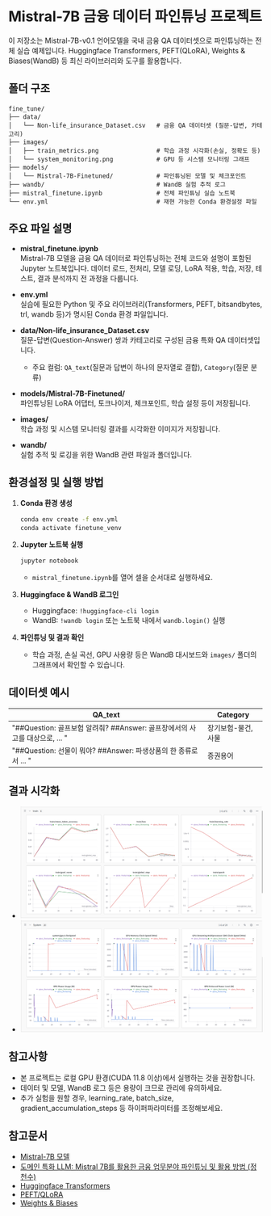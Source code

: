 # Mistral-7B 금융 데이터 파인튜닝 프로젝트

이 저장소는 Mistral-7B-v0.1 언어모델을 국내 금융 QA 데이터셋으로 파인튜닝하는 전체 실습 예제입니다. Huggingface Transformers, PEFT(QLoRA), Weights & Biases(WandB) 등 최신 라이브러리와 도구를 활용합니다.

## 폴더 구조

```
fine_tune/
├── data/
│   └── Non-life_insurance_Dataset.csv   # 금융 QA 데이터셋 (질문-답변, 카테고리)
├── images/
│   ├── train_metrics.png                # 학습 과정 시각화(손실, 정확도 등)
│   └── system_monitoring.png            # GPU 등 시스템 모니터링 그래프
├── models/
│   └── Mistral-7B-Finetuned/            # 파인튜닝된 모델 및 체크포인트
├── wandb/                               # WandB 실험 추적 로그
├── mistral_finetune.ipynb               # 전체 파인튜닝 실습 노트북
└── env.yml                              # 재현 가능한 Conda 환경설정 파일
```

## 주요 파일 설명

- **mistral_finetune.ipynb**  
  Mistral-7B 모델을 금융 QA 데이터로 파인튜닝하는 전체 코드와 설명이 포함된 Jupyter 노트북입니다. 데이터 로드, 전처리, 모델 로딩, LoRA 적용, 학습, 저장, 테스트, 결과 분석까지 전 과정을 다룹니다.

- **env.yml**  
  실습에 필요한 Python 및 주요 라이브러리(Transformers, PEFT, bitsandbytes, trl, wandb 등)가 명시된 Conda 환경 파일입니다.

- **data/Non-life_insurance_Dataset.csv**  
  질문-답변(Question-Answer) 쌍과 카테고리로 구성된 금융 특화 QA 데이터셋입니다.  
  - 주요 컬럼: `QA_text`(질문과 답변이 하나의 문자열로 결합), `Category`(질문 분류)

- **models/Mistral-7B-Finetuned/**  
  파인튜닝된 LoRA 어댑터, 토크나이저, 체크포인트, 학습 설정 등이 저장됩니다.

- **images/**  
  학습 과정 및 시스템 모니터링 결과를 시각화한 이미지가 저장됩니다.

- **wandb/**  
  실험 추적 및 로깅을 위한 WandB 관련 파일과 폴더입니다.

## 환경설정 및 실행 방법

1. **Conda 환경 생성**
   ```bash
   conda env create -f env.yml
   conda activate finetune_venv
   ```

2. **Jupyter 노트북 실행**
   ```bash
   jupyter notebook
   ```
   - `mistral_finetune.ipynb`를 열어 셀을 순서대로 실행하세요.

3. **Huggingface & WandB 로그인**
   - Huggingface: `!huggingface-cli login`
   - WandB: `!wandb login` 또는 노트북 내에서 `wandb.login()` 실행

4. **파인튜닝 및 결과 확인**
   - 학습 과정, 손실 곡선, GPU 사용량 등은 WandB 대시보드와 `images/` 폴더의 그래프에서 확인할 수 있습니다.

## 데이터셋 예시

| QA_text | Category |
|---------|----------|
| "##Question: 골프보험 알려줘? ##Answer: 골프장에서의 사고를 대상으로, ... " | 장기보험-물건,사물 |
| "##Question: 선물이 뭐야? ##Answer: 파생상품의 한 종류로서 ... " | 증권용어 |

## 결과 시각화

- ![Training Metrics](images/train_metrics.png)
- ![System Monitoring](images/system_monitoring.png)

## 참고사항

- 본 프로젝트는 로컬 GPU 환경(CUDA 11.8 이상)에서 실행하는 것을 권장합니다.
- 데이터 및 모델, WandB 로그 등은 용량이 크므로 관리에 유의하세요.
- 추가 실험을 원할 경우, learning_rate, batch_size, gradient_accumulation_steps 등 하이퍼파라미터를 조정해보세요.

## 참고문서

- [Mistral-7B 모델](https://huggingface.co/mistralai/Mistral-7B-v0.1)
- [도메인 특화 LLM: Mistral 7B를 활용한 금융 업무분야 파인튜닝 및 활용 방법 (정천수)](https://huggingface.co/datasets/csujeong/Non_life_insurance)
- [Huggingface Transformers](https://huggingface.co/docs/transformers/index)
- [PEFT/QLoRA](https://github.com/huggingface/peft)
- [Weights & Biases](https://wandb.ai/) 